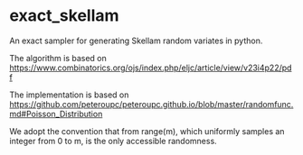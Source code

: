 # exact_skellam

An exact sampler for generating Skellam random variates in python. 

The algorithm is based on https://www.combinatorics.org/ojs/index.php/eljc/article/view/v23i4p22/pdf

The implementation is based on https://github.com/peteroupc/peteroupc.github.io/blob/master/randomfunc.md#Poisson_Distribution

We adopt the convention that from range(m), which uniformly samples an integer from 0 to m, is the only accessible randomness.
